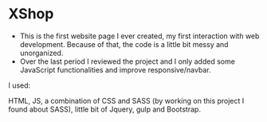 # XShop

- This is the first website page I ever created, my first interaction with web development. Because of that, the code is a little bit messy and unorganized.
- Over the last period I reviewed the project and I only added some JavaScript functionalities and improve responsive/navbar.

I used:

HTML, JS, a combination of CSS and SASS (by working on this project I found about SASS), little bit of Jquery, gulp and Bootstrap.
